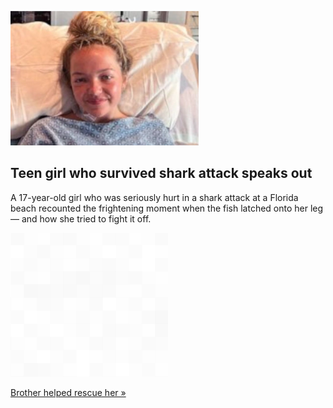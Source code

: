 
![Teen girl who survived shark attack speaks out](./20220702175849.png)
## Teen girl who survived shark attack speaks out

A 17-year-old girl who was seriously hurt in a shark attack at a Florida beach recounted the frightening moment when the fish latched onto her leg — and how she tried to fight it off.

![pic](../square_bg.png)

[Brother helped rescue her »](https://www.yahoo.com/gma/shark-attack-florida-beach-leaves-101315720.html)
